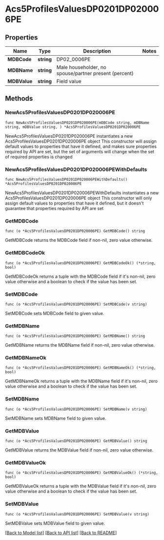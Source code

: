 # Acs5ProfilesValuesDP0201DP020006PE

## Properties

Name | Type | Description | Notes
------------ | ------------- | ------------- | -------------
**MDBCode** | **string** | DP02_0006PE | 
**MDBName** | **string** | Male householder, no spouse/partner present (percent) | 
**MDBValue** | **string** | Field value | 

## Methods

### NewAcs5ProfilesValuesDP0201DP020006PE

`func NewAcs5ProfilesValuesDP0201DP020006PE(mDBCode string, mDBName string, mDBValue string, ) *Acs5ProfilesValuesDP0201DP020006PE`

NewAcs5ProfilesValuesDP0201DP020006PE instantiates a new Acs5ProfilesValuesDP0201DP020006PE object
This constructor will assign default values to properties that have it defined,
and makes sure properties required by API are set, but the set of arguments
will change when the set of required properties is changed

### NewAcs5ProfilesValuesDP0201DP020006PEWithDefaults

`func NewAcs5ProfilesValuesDP0201DP020006PEWithDefaults() *Acs5ProfilesValuesDP0201DP020006PE`

NewAcs5ProfilesValuesDP0201DP020006PEWithDefaults instantiates a new Acs5ProfilesValuesDP0201DP020006PE object
This constructor will only assign default values to properties that have it defined,
but it doesn't guarantee that properties required by API are set

### GetMDBCode

`func (o *Acs5ProfilesValuesDP0201DP020006PE) GetMDBCode() string`

GetMDBCode returns the MDBCode field if non-nil, zero value otherwise.

### GetMDBCodeOk

`func (o *Acs5ProfilesValuesDP0201DP020006PE) GetMDBCodeOk() (*string, bool)`

GetMDBCodeOk returns a tuple with the MDBCode field if it's non-nil, zero value otherwise
and a boolean to check if the value has been set.

### SetMDBCode

`func (o *Acs5ProfilesValuesDP0201DP020006PE) SetMDBCode(v string)`

SetMDBCode sets MDBCode field to given value.


### GetMDBName

`func (o *Acs5ProfilesValuesDP0201DP020006PE) GetMDBName() string`

GetMDBName returns the MDBName field if non-nil, zero value otherwise.

### GetMDBNameOk

`func (o *Acs5ProfilesValuesDP0201DP020006PE) GetMDBNameOk() (*string, bool)`

GetMDBNameOk returns a tuple with the MDBName field if it's non-nil, zero value otherwise
and a boolean to check if the value has been set.

### SetMDBName

`func (o *Acs5ProfilesValuesDP0201DP020006PE) SetMDBName(v string)`

SetMDBName sets MDBName field to given value.


### GetMDBValue

`func (o *Acs5ProfilesValuesDP0201DP020006PE) GetMDBValue() string`

GetMDBValue returns the MDBValue field if non-nil, zero value otherwise.

### GetMDBValueOk

`func (o *Acs5ProfilesValuesDP0201DP020006PE) GetMDBValueOk() (*string, bool)`

GetMDBValueOk returns a tuple with the MDBValue field if it's non-nil, zero value otherwise
and a boolean to check if the value has been set.

### SetMDBValue

`func (o *Acs5ProfilesValuesDP0201DP020006PE) SetMDBValue(v string)`

SetMDBValue sets MDBValue field to given value.



[[Back to Model list]](../README.md#documentation-for-models) [[Back to API list]](../README.md#documentation-for-api-endpoints) [[Back to README]](../README.md)


